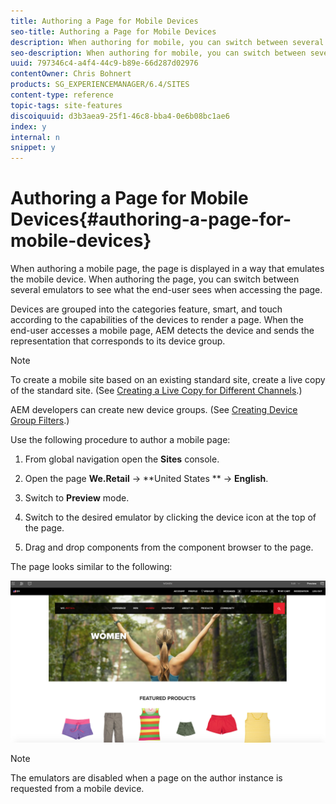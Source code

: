 ```yaml
---
title: Authoring a Page for Mobile Devices
seo-title: Authoring a Page for Mobile Devices
description: When authoring for mobile, you can switch between several emulators to see what the end-user sees
seo-description: When authoring for mobile, you can switch between several emulators to see what the end-user sees
uuid: 797346c4-a4f4-44c9-b89e-66d287d02976
contentOwner: Chris Bohnert
products: SG_EXPERIENCEMANAGER/6.4/SITES
content-type: reference
topic-tags: site-features
discoiquuid: d3b3aea9-25f1-46c8-bba4-0e6b08bc1ae6
index: y
internal: n
snippet: y
---
```


# Authoring a Page for Mobile Devices{#authoring-a-page-for-mobile-devices}

When authoring a mobile page, the page is displayed in a way that emulates the mobile device. When authoring the page, you can switch between several emulators to see what the end-user sees when accessing the page.

Devices are grouped into the categories feature, smart, and touch according to the capabilities of the devices to render a page. When the end-user accesses a mobile page, AEM detects the device and sends the representation that corresponds to its device group.

>[!NOTE]
>
>To create a mobile site based on an existing standard site, create a live copy of the standard site. (See [Creating a Live Copy for Different Channels](../../../sites/administering/using/msm-livecopy.md).)
>
>AEM developers can create new device groups. (See [Creating Device Group Filters](../../../sites/developing/using/groupfilters.md).)

Use the following procedure to author a mobile page:

1. From global navigation open the **Sites** console.
1. Open the page **We.Retail** -&gt; **United States ** -&gt; **English**.  

1. Switch to **Preview** mode.
1. Switch to the desired emulator by clicking the device icon at the top of the page.
1. Drag and drop components from the component browser to the page.

The page looks similar to the following:

![](assets/mobileipademu.png)

>[!NOTE]
>
>The emulators are disabled when a page on the author instance is requested from a mobile device.

